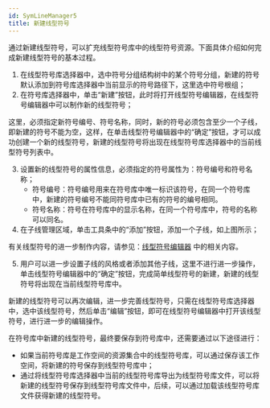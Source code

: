 ```yaml
---
id: SymLineManager5
title: 新建线型符号
---
```

通过新建线型符号，可以扩充线型符号库中的线型符号资源。下面具体介绍如何完成新建线型符号的基本过程。

1. 在线型符号库选择器中，选中符号分组结构树中的某个符号分组，新建的符号默认添加到符号库选择器中当前显示的符号路径下，这里选中符号根组；
2. 在符号库选择器中，单击“新建”按钮，此时将打开线型符号编辑器，在线型符号编辑器中可以制作新的线型符号； 

这里，必须指定新符号编号、符号名称，同时，新的符号必须包含至少一个子线，即新建的符号不能为空，这样，在单击线型符号编辑器中的“确定”按钮，才可以成功创建一个新的线型符号，新建的线型符号将出现在线型符号库选择器中的当前线型符号列表中。

3. 设置新的线型符号的属性信息，必须指定的符号属性为：符号编号和符号名称； 
    * 符号编号：符号编号用来在符号库中唯一标识该符号，在同一个符号库中，新建的符号编号不能同符号库中已有的符号的编号相同。
    * 符号名称：符号在符号库中的显示名称，在同一个符号库中，符号的名称可以同名。
4. 在子线管理区域，单击工具条中的“添加”按钮，添加一个子线，如上图所示； 

有关线型符号的进一步制作内容，请参见：[线型符号编辑器](SymLineEditor.html) 中的相关内容。

5. 用户可以进一步设置子线的风格或者添加其他子线，这里不进行进一步操作，单击线型符号编辑器中的“确定”按钮，完成简单线型符号的新建，新建的线型符号将出现在当前线型符号库中。 

新建的线型符号可以再次编辑，进一步完善线型符号，只需在线型符号库选择器中，选中该线型符号，然后单击“编辑”按钮，即可在线型符号编辑器中打开该线型符号，进行进一步的编辑操作。

在符号库中新建的线型符号，最终要保存到符号库中，还需要通过以下途径进行：

* 如果当前符号库是工作空间的资源集合中的线型符号库，可以通过保存该工作空间，将新建的符号保存到线型符号库中；
* 通过将线型符号库选择器中当前的线型符号库导出为线型符号库文件，可以将新建的线型符号保存到线型符号库文件中，后续，可以通过加载该线型符号库文件获得新建的线型符号。

